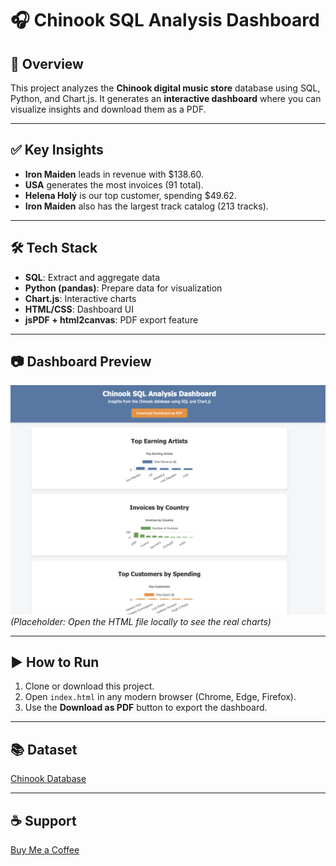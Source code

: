 
# 🎧 Chinook SQL Analysis Dashboard

## 📌 Overview
This project analyzes the **Chinook digital music store** database using SQL, Python, and Chart.js. It generates an **interactive dashboard** where you can visualize insights and download them as a PDF.

---

## ✅ Key Insights
- **Iron Maiden** leads in revenue with $138.60.
- **USA** generates the most invoices (91 total).
- **Helena Holý** is our top customer, spending $49.62.
- **Iron Maiden** also has the largest track catalog (213 tracks).

---

## 🛠️ Tech Stack
- **SQL**: Extract and aggregate data
- **Python (pandas)**: Prepare data for visualization
- **Chart.js**: Interactive charts
- **HTML/CSS**: Dashboard UI
- **jsPDF + html2canvas**: PDF export feature

---

## 📷 Dashboard Preview
![Dashboard Preview](dashboard-preview.png)
*(Placeholder: Open the HTML file locally to see the real charts)*

---

## ▶ How to Run
1. Clone or download this project.
2. Open `index.html` in any modern browser (Chrome, Edge, Firefox).
3. Use the **Download as PDF** button to export the dashboard.

---

## 📚 Dataset
[Chinook Database](https://github.com/lerocha/chinook-database)

---

## ☕ Support
[Buy Me a Coffee](https://www.buymeacoffee.com/yourusername)
